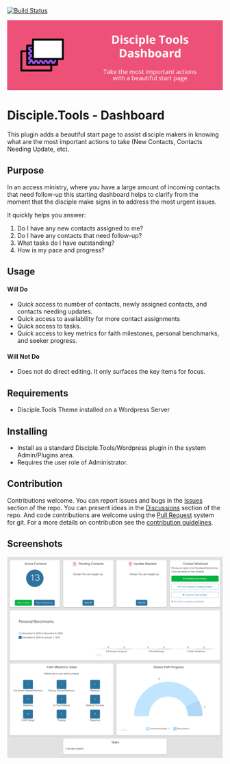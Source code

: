 [![Build Status](https://travis-ci.com/DiscipleTools/disciple-tools-dashboard.svg?branch=master)](https://travis-ci.com/DiscipleTools/disciple-tools-dashboard)

![Dashboard](https://raw.githubusercontent.com/DiscipleTools/disciple-tools-dashboard/master/dashboard-banner.png)
# Disciple.Tools - Dashboard

This plugin adds a beautiful start page to assist disciple makers in knowing what are the most important actions to take (New Contacts, Contacts Needing Update, etc).

## Purpose

In an access ministry, where you have a large amount of incoming contacts that need follow-up
this starting dashboard helps to clarify from the moment that the disciple make signs in to address
the most urgent issues.

It quickly helps you answer:
1. Do I have any new contacts assigned to me?
2. Do I have any contacts that need follow-up?
3. What tasks do I have outstanding?
4. How is my pace and progress?

## Usage
#### Will Do

- Quick access to number of contacts, newly assigned contacts, and contacts needing updates.
- Quick access to availability for more contact assignments
- Quick access to tasks.
- Quick access to key metrics for faith milestones, personal benchmarks, and seeker progress.

#### Will Not Do

- Does not do direct editing. It only surfaces the key items for focus.

## Requirements

- Disciple.Tools Theme installed on a Wordpress Server

## Installing

- Install as a standard Disciple.Tools/Wordpress plugin in the system Admin/Plugins area.
- Requires the user role of Administrator.

## Contribution

Contributions welcome. You can report issues and bugs in the
[Issues](https://github.com/DiscipleTools/disciple-tools-dashboard/issues) section of the repo. You can present ideas
in the [Discussions](https://github.com/DiscipleTools/disciple-tools-dashboard/discussions) section of the repo. And
code contributions are welcome using the [Pull Request](https://github.com/DiscipleTools/disciple-tools-dashboard/pulls)
system for git. For a more details on contribution see the
[contribution guidelines](https://github.com/DiscipleTools/disciple-tools-dashboard/blob/master/CONTRIBUTING.md).


## Screenshots

![screenshot.png](https://raw.githubusercontent.com/DiscipleTools/disciple-tools-dashboard/master/screenshot.png)
